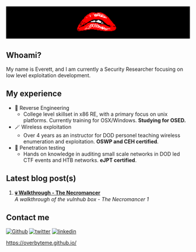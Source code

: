 [![Header](https://github.com/OVERBYTEME/OVERBYTEME/blob/main/bite%20banner.png "Header")](https://overbyteme.github.io/)

## Whoami?

My name is Everett, and I am currently a Security Researcher focusing on low level exploitation development.

## My experience

- 🧪 Reverse Engineering
  -  College level skillset in x86 RE, with a primary focus on unix platforms. Currently training for OSX/Windows. **Studying for OSED.**
- 🪄 Wireless exploitation
  -  Over 4 years as an instructor for DOD personel teaching wireless enumeration and exploitation. **OSWP and CEH certified**.
- 🔑 Penetration testing
  -  Hands on knowledge in auditing small scale networks in DOD led CTF events and HTB networks. **eJPT certified**.

## Latest blog post(s)

1. **[💀 Walkthrough - The Necromancer](https://overbyteme.github.io/posts/necromancer1/)** <br> *A walkthrough of the vulnhub box - The Necromancer 1*

## Contact me

[<img alt="Github" src="https://img.shields.io/badge/GitHub-%2312100E.svg?&style=for-the-badge&logo=Github&logoColor=white" />](https://github.com/OVERBYTEME) 
[<img alt="twitter" src="https://img.shields.io/badge/twitter-%231DA1F2.svg?&style=for-the-badge&logo=twitter&logoColor=white" />](https://twitter.com/OVERBYTEME) 
[<img alt="linkedin" src="https://img.shields.io/badge/linkedin-%230077B5.svg?&style=for-the-badge&logo=linkedin&logoColor=white" />](https://www.linkedin.com/in/ev-platt-iii/) 

<!---
Unused ATM
[<img alt="youtube" src="https://img.shields.io/badge/YouTube-FF0000?style=for-the-badge&logo=youtube&logoColor=white" />](https://www.youtube.com/channel/UCVyTG4sCw-rOvB9oHkzZD1w)
-->
https://overbyteme.github.io/

